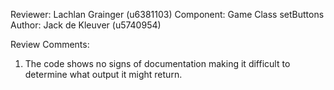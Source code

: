 Reviewer: Lachlan Grainger (u6381103)
Component: Game Class setButtons
Author: Jack de Kleuver (u5740954)

Review Comments:

1. The code shows no signs of documentation making it difficult to determine what output it might return. 